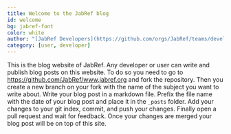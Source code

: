 ```yaml
---
title: Welcome to the JabRef blog
id: welcome
bg: jabref-font
color: white
author: "[JabRef Developers](https://github.com/orgs/JabRef/teams/developers)"
category: [user, developer]
---
```


This is the blog website of JabRef.
Any developer or user can write and publish blog posts on this website.
To do so you need to go to <https://github.com/JabRef/www.jabref.org> and fork the repository.
Then you create a new branch on your fork with the name of the subject you want to write about.
Write your blog post in a markdown file.
Prefix the file name with the date of your blog post and place it in the `_posts` folder.
Add your changes to your git index, commit, and push your changes.
Finally open a pull request and wait for feedback.
Once your changes are merged your blog post will be on top of this site.
